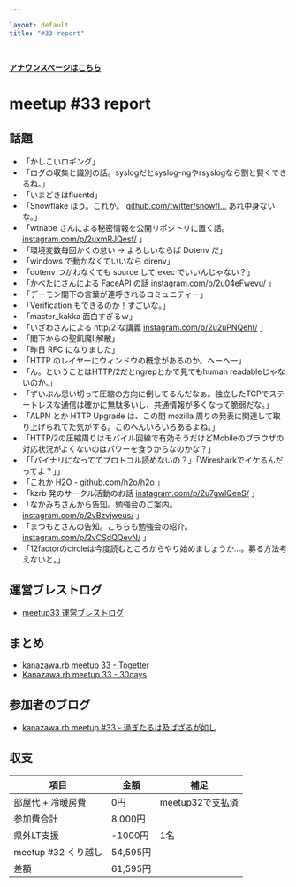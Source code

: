 ```yaml
---

layout: default
title: "#33 report"

---
```


<p> <a href="./"><strong>アナウンスページはこちら</strong></a></p>

meetup #33 report
==================

話題
----

-   「かしこいロギング」
-   「ログの収集と識別の話。syslogだとsyslog-ngやrsyslogなら割と賢くできるね。」
-   「いまどきはfluentd」
-   「Snowflake ほう。これか。 [github.com/twitter/snowfl…](https://github.com/twitter/snowflake) あれ中身ないな。」
-   「wtnabe さんによる秘密情報を公開リポジトリに置く話。 [instagram.com/p/2uxmRJQesf/](https://instagram.com/p/2uxmRJQesf/) 」
-   「環境変数毎回かくの怠い → よろしいならば Dotenv だ」
-   「windows で動かなくていいなら direnv」
-   「dotenv つかわなくても source して exec でいいんじゃない？」
-   「かべたにさんによる FaceAPI の話 [instagram.com/p/2u04eFwevu/](https://instagram.com/p/2u04eFwevu/) 」
-   「デーモン閣下の言葉が連呼されるコミュニティー」
-   「Verification もできるのか！すごいな。」
-   「master\_kakka 面白すぎるｗ」
-   「いざわさんによる http/2 な講義 [instagram.com/p/2u2uPNQeht/](https://instagram.com/p/2u2uPNQeht/) 」
-   「閣下からの聖飢魔II解散」
-   「昨日 RFC になりました」
-   「HTTP のレイヤーにウィンドウの概念があるのか。へーへー」
-   「ん。ということはHTTP/2だとngrepとかで見てもhuman readableじゃないのか。」
-   「ずいぶん思い切って圧縮の方向に倒してるんだなぁ。独立したTCPでステートレスな通信は確かに無駄多いし、共通情報が多くなって脆弱だな。」
-   「ALPN とか HTTP Upgrade は、この間 mozilla 周りの発表に関連して取り上げられてた気がする。このへんいろいろあるよね。」
-   「HTTP/2の圧縮周りはモバイル回線で有効そうだけどMobileのブラウザの対応状況がよくないのはパワーを食うからなのかな？」
-   「「バイナリになっててプロトコル読めないの？」「Wiresharkでイケるんだってよ？」」
-   「これか H2O - [github.com/h2o/h2o](https://github.com/h2o/h2o) 」
-   「kzrb 発のサークル活動のお話 [instagram.com/p/2u7gwlQenS/](https://instagram.com/p/2u7gwlQenS/) 」
-   「なかみちさんから告知。勉強会のご案内。 [instagram.com/p/2vBzvjweus/](https://instagram.com/p/2vBzvjweus/) 」
-   「まつもとさんの告知。こちらも勉強会の紹介。 [instagram.com/p/2vCSdQQevN/](https://instagram.com/p/2vCSdQQevN/) 」
-   「12factorのcircleは今度読むところからやり始めましょうか…。募る方法考えないと。」

運営ブレストログ
----------------

-   [meetup33 運営ブレストログ](https://github.com/kanazawarb/meetup/wiki/meetup33-%E9%81%8B%E5%96%B6%E3%83%96%E3%83%AC%E3%82%B9%E3%83%88%E3%83%AD%E3%82%B0)

まとめ
------

-   [kanazawa.rb meetup 33 - Togetter](http://togetter.com/li/822646)
-   [Kanazawa.rb meetup 33 - 30days](http://30d.jp/kzrb/23)

参加者のブログ
--------------

-   [kanazawa.rb meetup #33 - 過ぎたるは及ばざるが如し](http://cotton-desu.hatenablog.com/entry/2015/05/20/205623)

収支
----

 | 項目                   | 金額       | 補足               |
 | ---------------------- | ---------- | ------------------ |
 | 部屋代 + 冷暖房費      | 0円        | meetup32で支払済   |
 | 参加費合計             | 8,000円    |                    |
 | 県外LT支援             | -1000円    | 1名                |
 | meetup #32 くり越し    | 54,595円   |                    |
 | 差額                   | 61,595円   |                    |


